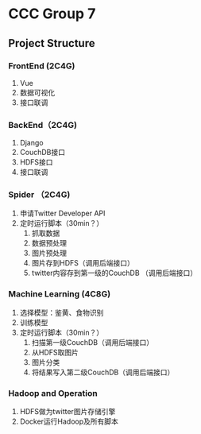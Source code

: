 # CCC Group 7 

## Project Structure

### FrontEnd (2C4G)
1. Vue
2. 数据可视化
3. 接口联调

### BackEnd（2C4G)
1. Django
2. CouchDB接口
3. HDFS接口
4. 接口联调

### Spider （2C4G)
1. 申请Twitter Developer API
2. 定时运行脚本（30min？）
   1. 抓取数据
   2. 数据预处理
   3. 图片预处理
   4. 图片存到HDFS（调用后端接口）
   5. twitter内容存到第一级的CouchDB （调用后端接口）

### Machine Learning (4C8G)
1. 选择模型：鉴黄、食物识别
2. 训练模型
3. 定时运行脚本（30min？）
   1. 扫描第一级CouchDB（调用后端接口）
   2. 从HDFS取图片
   3. 图片分类
   4. 将结果写入第二级CouchDB（调用后端接口）

### Hadoop and Operation 
1. HDFS做为twitter图片存储引擎
2. Docker运行Hadoop及所有脚本
   
   
